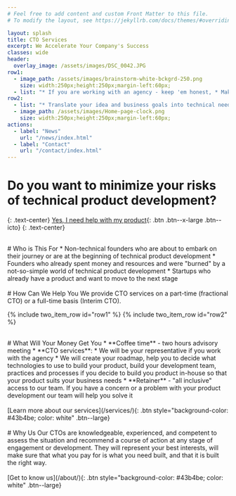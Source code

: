 ```yaml
---
# Feel free to add content and custom Front Matter to this file.
# To modify the layout, see https://jekyllrb.com/docs/themes/#overriding-theme-defaults

layout: splash
title: CTO Services
excerpt: We Accelerate Your Company's Success
classes: wide
header:
  overlay_image: /assets/images/DSC_0042.JPG
row1:
  - image_path: /assets/images/brainstorm-white-bckgrd-250.png
    size: width:250px;height:250px;margin-left:60px;
  - list: "* If you are working with an agency - keep 'em honest, * Make sure costs and time frames are adequate, * They are qualified to build your product, * Monitor project execution as your trusted representative, * Mentor you how to stay on top of things with an agency"
row2:
  - list: "* Translate your idea and business goals into technical needs, * Advise on technological stack necessary to build your product, * Create development plan (roadmap), * Analyze costs and recommend cost savings, * Help hire the right talent for your company"
  - image_path: /assets/images/Home-page-clock.png
    size: width:250px;height:250px;margin-left:60px;
actions:
  - label: "News"
    url: "/news/index.html"
  - label: "Contact"
    url: "/contact/index.html"
---
```




# Do you want to minimize your risks of technical product development?
{: .text-center}
[Yes, I need help with my product](/contact/){: .btn .btn--x-large  .btn--icto}
{: .text-center}

<br />

<div markdown="1" id="grey-bckgrd">
# Who is This For
  * Non-technical founders who are about to embark on their journey or are at the beginning of technical product development
  * Founders who already spent money and resources and were "burned" by a not-so-simple world of technical product development
  * Startups who already have a product and want to move to the next stage
</div>


<br />
# How Can We Help You
We provide CTO services on a part-time (fractional CTO) or a full-time basis (Interim CTO).

{% include two_item_row id="row1" %}
{% include two_item_row id="row2" %}


<br />
<div id="grey-bckgrd">
<div markdown="1" >
# What Will Your Money Get You
* **Coffee time** - two hours advisory meeting
* **CTO services**:
  * We will be your representative if you work with the agency
  * We will create your roadmap, help you to decide what technologies to use to build your product, build your development team, practices and processes if you decide to build you product in-house so that your product suits your business needs
* **Retainer** - "all inclusive" access to our team. If you have a concern or a problem with your product development our team will help you solve it
</div>
<br />
<div markdown="1" >
[Learn more about our services](/services/){: .btn style="background-color: #43b4be; color: white" .btn--large}
</div>
</div>



<br />
<div markdown="1" id="grey-bckgrd">
# Why Us
Our CTOs are knowledgeable, experienced, and competent to assess the situation and recommend a course of action at any stage of engagement or development. They will represent your best interests, will make sure that what you pay for is what you need built, and that it is built the right way.
<br />
<br />
[Get to know us](/about/){: .btn style="background-color: #43b4be; color: white" .btn--large}
</div>
